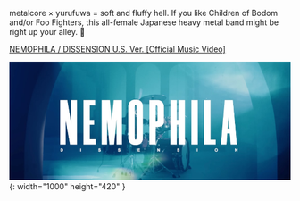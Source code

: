 ---
---

metalcore × yurufuwa = soft and fluffy hell. If you like Children of Bodom and/or Foo Fighters, this all-female Japanese heavy metal band might be right up your alley. 🎵

[NEMOPHILA / DISSENSION U.S. Ver. [Official Music Video]](https://www.youtube.com/watch?v=LL82EEeX8Fg)

![A hazy, blue-tinted stage with a drum set and a drummer in action. Set in big, white letters: NEMOPHILA DISSENSION.](/images/nemophila.jpg){: width="1000" height="420" }
